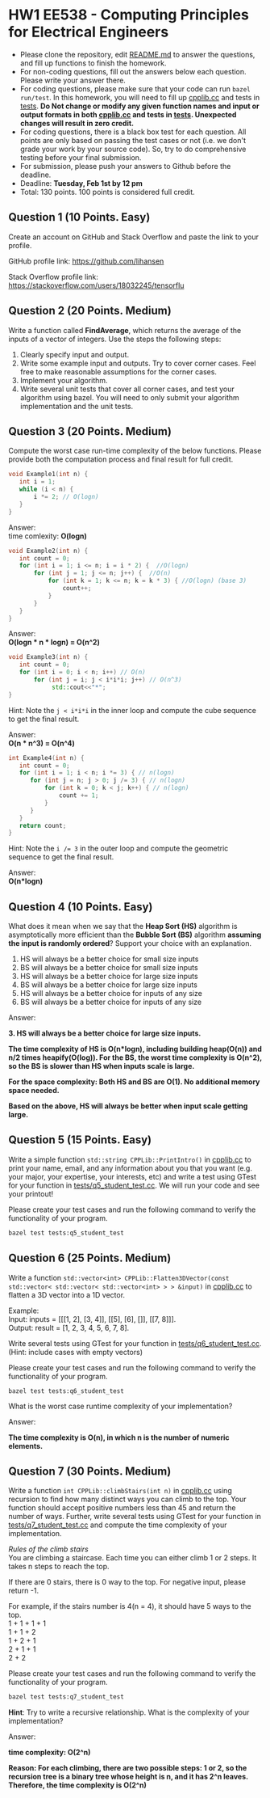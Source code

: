 
# HW1 EE538 - Computing Principles for Electrical Engineers

- Please clone the repository, edit [README.md](README.md) to answer the questions, and fill up functions to finish the homework.
- For non-coding questions, fill out the answers below each question. Please write your answer there.
- For coding questions, please make sure that your code can run ```bazel run/test```. In this homework, you will need to fill up [cpplib.cc](src/lib/cpplib.cc) and tests in [tests](tests). **Do Not change or modify any given function names and input or output formats in both [cpplib.cc](src/lib/cpplib.cc) and tests in [tests](tests). Unexpected changes will result in **zero** credit.**
- For coding questions, there is a black box test for each question. All points are only based on passing the test cases or not (i.e. we don't grade your work by your source code). So, try to do comprehensive testing before your final submission.
- For submission, please push your answers to Github before the deadline.
- Deadline: **Tuesday, Feb 1st by 12 pm**
- Total: 130 points. 100 points is considered full credit.

## Question 1 (10 Points. Easy)

Create an account on GitHub and Stack Overflow and paste the link to your profile.

GitHub profile link: https://github.com/lihansen

Stack Overflow profile link: https://stackoverflow.com/users/18032245/tensorflu

## Question 2 (20 Points. Medium)

Write a function called **FindAverage**, which returns the average of the inputs of a vector of integers. Use the steps the following steps:
1. Clearly specify input and output.
2. Write some example input and outputs. Try to cover corner cases. Feel free to make reasonable assumptions for the corner cases.
3. Implement your algorithm.
4. Write several unit tests that cover all corner cases, and test your algorithm using bazel.
You will need to only submit your algorithm implementation and the unit tests.

## Question 3 (20 Points. Medium)

Compute the worst case run-time complexity of the below functions. Please provide both the computation process and final result for full credit.

```cpp
void Example1(int n) {
   int i = 1; 
   while (i < n) {
       i *= 2; // O(logn)
   }
}
```

Answer:  
time comlexity: **O(logn)**

```cpp
void Example2(int n) {
   int count = 0;
   for (int i = 1; i <= n; i = i * 2) {  //O(logn)
       for (int j = 1; j <= n; j++) {  //O(n)
           for (int k = 1; k <= n; k = k * 3) { //O(logn) (base 3)
               count++;
           }
       }
   }
}
```

Answer:  
    **O(logn * n * logn) = O(n^2)**
```cpp
void Example3(int n) {
   int count = 0;
   for (int i = 0; i < n; i++) // O(n)
       for (int j = i; j < i*i*i; j++) // O(n^3)
            std::cout<<"*";
}
```

Hint: Note the ```j < i*i*i``` in the inner loop and compute the cube sequence to get the final result.

Answer:  
 **O(n * n^3) = O(n^4)**
```cpp
int Example4(int n) {
   int count = 0;
   for (int i = 1; i < n; i *= 3) { // n(logn)
      for (int j = n; j > 0; j /= 3) { // n(logn)
          for (int k = 0; k < j; k++) { // n(logn)
              count += 1;
          }
      }
   }
   return count;
}
```
    
Hint: Note the ```i /= 3``` in the outer loop and compute the geometric sequence to get the final result.

Answer:  
 **O(n*logn)**
## Question 4 (10 Points. Easy)

What does it mean when we say that the **Heap Sort (HS)** algorithm is asymptotically more efficient than the **Bubble Sort (BS)** algorithm **assuming the input is randomly ordered**? Support your choice with an explanation.


1. HS will always be a better choice for small size inputs
2. BS will always be a better choice for small size inputs
3. HS will always be a better choice for large size inputs
4. BS will always be a better choice for large size inputs
5. HS will always be a better choice for inputs of any size
6. BS will always be a better choice for inputs of any size


Answer:  

   **3. HS will always be a better choice for large size inputs.**

**The time complexity of HS is O(n*logn), including building heap(O(n)) and n/2 times heapify(O(log)). For the BS, the worst time complexity is O(n^2), so the BS is slower than HS when inputs scale is large.**

**For the space complexity:
Both HS and BS are O(1). No additional memory space needed.**

**Based on the above, HS will always be better when input scale getting large.**

## Question 5 (15 Points. Easy)

Write a simple function ```std::string CPPLib::PrintIntro()``` in [cpplib.cc](src/lib/cpplib.cc) to print your name, email, and any information about you that you want (e.g. your major, your expertise, your interests, etc) and write a test using GTest for your function in [tests/q5_student_test.cc](tests/q5_student_test.cc). We will run your code and see your printout!

Please create your test cases and run the following command to verify the functionality of your program.

```bash
bazel test tests:q5_student_test
```

## Question 6 (25 Points. Medium)

 Write a function ```std::vector<int> CPPLib::Flatten3DVector(const std::vector< std::vector< std::vector<int> > > &input)``` in [cpplib.cc](src/lib/cpplib.cc) to flatten a 3D vector into a 1D vector.

Example:\
Input: inputs = [[[1, 2], [3, 4]], [[5], [6], []], [[7, 8]]].\
Output: result = [1, 2, 3, 4, 5, 6, 7, 8].

Write several tests using GTest for your function in [tests/q6_student_test.cc](tests/q6_student_test.cc).\
(Hint: include cases with empty vectors)

Please create your test cases and run the following command to verify the functionality of your program.
```
bazel test tests:q6_student_test
```
What is the worst case runtime complexity of your implementation?

Answer:

**The time complexity is O(n), in which n is the number of numeric elements.**

## Question 7 (30 Points. Medium)

Write a function ```int CPPLib::climbStairs(int n)``` in [cpplib.cc](src/lib/cpplib.cc) using recursion to find how many distinct ways you can climb to the top. Your function should accept positive numbers less than 45 and return the number of ways. Further, write several tests using GTest for your function in [tests/q7_student_test.cc](tests/q7_student_test.cc) and compute the time complexity of your implementation.

*Rules of the climb stairs*\
You are climbing a staircase. Each time you can either climb 1 or 2 steps. It takes n steps to reach the top.

If there are 0 stairs, there is 0 way to the top. For negative input, please return -1.

For example, if the stairs number is 4(n = 4), it should have 5 ways to the top.\
1 + 1 + 1 + 1\
1 + 1 + 2\
1 + 2 + 1\
2 + 1 + 1\
2 + 2

Please create your test cases and run the following command to verify the functionality of your program.

```bash
bazel test tests:q7_student_test
```
**Hint**: Try to write a recursive relationship.
What is the complexity of your implementation?

Answer:  

**time complexity: O(2^n)**

**Reason: For each climbing, there are two possible steps: 1 or 2, so the recursion tree is a binary tree whose height is n, and it has 2^n leaves. Therefore, the time complexity is O(2^n)**